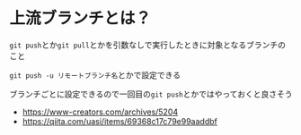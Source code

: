 # 上流ブランチとは？

`git push`とか`git pull`とかを引数なしで実行したときに対象となるブランチのこと

`git push -u リモートブランチ名`とかで設定できる

ブランチごとに設定できるので一回目の`git push`とかではやっておくと良さそう

- https://www-creators.com/archives/5204
- https://qiita.com/uasi/items/69368c17c79e99aaddbf
